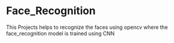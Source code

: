 # Face_Recognition
This Projects helps to recognize the faces using opencv where the face_recognition model is trained using CNN
